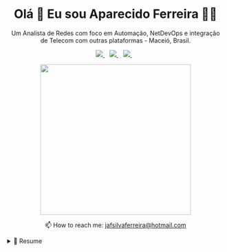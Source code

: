 <h1 align='center'>
  Olá 👋 Eu sou Aparecido Ferreira 👨‍💻
</h1>

<p align='center'>
  Um Analista de Redes com foco em Automação, NetDevOps e integração de Telecom com outras plataformas - Maceió, Brasil.
</p>

<p align='center'>
  
  <a href="https://www.linkedin.com/in/jafsilva/">
    <img src="https://img.shields.io/badge/linkedin-%230077B5.svg?&style=for-the-badge&logo=linkedin&logoColor=white" />
  </a>&nbsp;&nbsp;
  <a href="https://github.com/jafsilva">
    <img src="https://img.shields.io/badge/GitHub-100000?style=for-the-badge&logo=github&logoColor=white" />        
  </a>&nbsp;&nbsp;
  <a href="https://t.me/jafsilva">
    <img src="https://img.shields.io/badge/Telegram-2CA5E0?style=for-the-badge&logo=telegram&logoColor=white" />        
  </a>&nbsp;&nbsp;
  
</p>
<p align='center'>
  <a href="#"><img src="https://github-readme-stats.vercel.app/api?username=jafsilva&show_icons=true&count_private=true&theme=dark" width="350"></a>
</p>

<p align='center'>
  📫 How to reach me: <a href='mailto:jafsilvaferreira@hotmail.com'>jafsilvaferreira@hotmail.com</a>
</p>
<!--
<p align='center'>
  <a href="#"><img src="https://badges.pufler.dev/visits/jafsilva/jafsilva"></a> hipsters and nerds have come here o/
</p>
-->
<details>
  <summary>📃 Resume</summary>


## Educação

- 📖 **Sistemas de Informação**\
📆 2011 - 2017\
📍 **Instituto Federal de Alagoas/IFAL** - Maceió, Brasil
  
- 📖 **Técnico em Telecomunicações**\
📆 2013 - 2015\
📍 **Colégio Integrado Polivalente** - Santa Maria/DF, Brasil

## Experiência
  
<img align="right" src="https://img.shields.io/badge/Netmiko-483D8B" />
<img align="right" src="https://img.shields.io/badge/Django-0c4b33?logo=Django" />
<img align="right" src="https://img.shields.io/badge/Python-ffdb50?logo=python" />
<img align="right" src="https://img.shields.io/badge/Kubernetes-blue?logo=kubernetes&logoColor=white" />
<img align="right" src="https://img.shields.io/badge/Docker-orange?logo=docker&logoColor=white" />
<img align="right" src="https://img.shields.io/badge/Ansible-black?logo=ansible" />
<img align="right" src="https://img.shields.io/badge/Telecom-113a75" />

- 👨‍💻 **Analista de Redes**\
📆 2018 - momento\
📍 **ALOO Telecom** - Maceió/AL, Brazil

  
<img align="right" src="https://img.shields.io/badge/Bootstrap-563D7C?logo=bootstrap&logoColor=white" />
<img align="right" src="https://img.shields.io/badge/PHP-777BB4?logo=php&logoColor=white" />
<img align="right" src="https://img.shields.io/badge/Windows-0078D6?logo=windows&logoColor=white" />
<img align="right" src="https://img.shields.io/badge/iOS-000000?logo=ios&logoColor=white" />
<img align="right" src="https://img.shields.io/badge/Linux-FCC624?logo=linux&logoColor=black" />


- 👨‍💻 **Técnico em Sistemas de TV**\
📆 2013 - 2018\
📍 **TV Gazeta de Alagoas** - Maceió/AL, Brasil
  Site - <a href="#" target="_blank">https://redeglobo.globo.com/al/tvgazetaal/</a>

</details>


<!--
**jafsilva/jafsilva** is a ✨ _special_ ✨ repository because its `README.md` (this file) appears on your GitHub profile.

Here are some ideas to get you started:

- 🔭 I’m currently working on ...
- 🌱 I’m currently learning ...
- 👯 I’m looking to collaborate on ...
- 🤔 I’m looking for help with ...
- 💬 Ask me about ...
- 📫 How to reach me: ...
- 😄 Pronouns: ...
- ⚡ Fun fact: ...
-->

